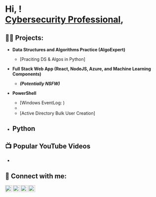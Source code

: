 <h1>Hi, ! <br/><a href=">Programmer</a>, <a href="">Cybersecurity Professional</a>, </a></h1>

<h2>👨‍💻  Projects:</h2>

- <b>Data Structures and Algorithms Practice (AlgoExpert)</b>
  - [Praciting DS & Algos in Python]
- <b>Full Stack Web App (React, NodeJS, Azure, and Machine Learning Components)</b>
  -  <b><i>(Potentially NSFW)</b></i>
- <b>PowerShell</b>
  - [Windows EventLog: )
  - 
  - [Active Directory Bulk User Creation]
 
- <b>Python</b>
  -
<h2>📺 Popular YouTube Videos</h2>

-

<h2> 🤳 Connect with me:</h2>

[<img align="left" alt=" | YouTube" width="22px" src="" />][youtube]
[<img align="left" alt="JoshMadakor | Twitter" width="22px" src="https://cdn.jsdelivr.net/npm/simple-icons@v3/icons/twitter.svg" />][twitter]
[<img align="left" alt="JoshMadakor | LinkedIn" width="22px" src="https://cdn.jsdelivr.net/npm/simple-icons@v3/icons/linkedin.svg" />][linkedin]
[<img align="left" alt="JoshMadakor | Instagram" width="22px" src="https://cdn.jsdelivr.net/npm/simple-icons@v3/icons/instagram.svg" />][instagram]

[twitter]: https://twitter.com/joshmadakor
[youtube]: https://www.youtube.com/c/joshmadakor
[instagram]: https://www.instagram.com/joshmadakor/
[linkedin]: https://linkedin.com/in/joshmadakor

<!--
**joshmadakor1/joshmadakor1** is a ✨ _special_ ✨ repository because its `README.md` (this file) appears on your GitHub profile.

Here are some ideas to get you started:

- 🔭 I’m currently working on ...
- 🌱 I’m currently learning ...
- 👯 I’m looking to collaborate on ...
- 🤔 I’m looking for help with ...
- 💬 Ask me about ...
- 📫 How to reach me: ...
- 😄 Pronouns: ...
- ⚡ Fun fact: ...
-->
